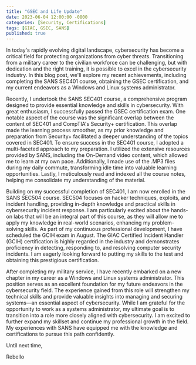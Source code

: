 ```yaml
---
title: "GSEC and Life Update"
date: 2023-06-04 12:00:00 -0800
categories: [Security, Certifications]
tags: [GIAC, GSEC, SANS]
published: true
---
```


In today's rapidly evolving digital landscape, cybersecurity has become a critical field for protecting organizations from cyber threats. Transitioning from a military career to the civilian workforce can be challenging, but with dedication and the right training, it is possible to excel in the cybersecurity industry. In this blog post, we'll explore my recent achievements, including completing the SANS SEC401 course, obtaining the GSEC certification, and my current endeavors as a Windows and Linux systems administrator.

Recently, I undertook the SANS SEC401 course, a comprehensive program designed to provide essential knowledge and skills in cybersecurity. With great enthusiasm, I successfully passed the GSEC certification exam. One notable aspect of the course was the significant overlap between the content of SEC401 and CompTIA's Security+ certification. This overlap made the learning process smoother, as my prior knowledge and preparation from Security+ facilitated a deeper understanding of the topics covered in SEC401. To ensure success in the SEC401 course, I adopted a multi-faceted approach to my preparation. I utilized the extensive resources provided by SANS, including the On-Demand video content, which allowed me to learn at my own pace. Additionally, I made use of the .MP3 files during my daily commute, transforming idle time into valuable learning opportunities. Lastly, I meticulously read and indexed all the course notes, helping me consolidate my understanding of the material.

Building on my successful completion of SEC401, I am now enrolled in the SANS SEC504 course. SEC504 focuses on hacker techniques, exploits, and incident handling, providing in-depth knowledge and practical skills in cybersecurity incident response. I am particularly excited about the hands-on labs that will be an integral part of this course, as they will allow me to apply my knowledge in real-world scenarios, enhancing my problem-solving skills. As part of my continuous professional development, I have scheduled the GCIH exam in August. The GIAC Certified Incident Handler (GCIH) certification is highly regarded in the industry and demonstrates proficiency in detecting, responding to, and resolving computer security incidents. I am eagerly looking forward to putting my skills to the test and obtaining this prestigious certification.

After completing my military service, I have recently embarked on a new chapter in my career as a Windows and Linux systems administrator. This position serves as an excellent foundation for my future endeavors in the cybersecurity field. The experience gained from this role will strengthen my technical skills and provide valuable insights into managing and securing systems—an essential aspect of cybersecurity. While I am grateful for the opportunity to work as a systems administrator, my ultimate goal is to transition into a role more closely aligned with cybersecurity. I am excited to further expand my skillset and continue my professional growth in the field. My experiences with SANS have equipped me with the knowledge and certifications to pursue this path confidently.

Until next time,

Rebello
